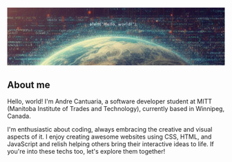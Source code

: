 ![](./assets/img-header-hello-world.png)

## About me

Hello, world! I'm Andre Cantuaria, a software developer student at MITT (Manitoba Institute of 
Trades and Technology), currently based in Winnipeg, Canada.

I'm enthusiastic about coding, always embracing the creative and visual aspects of it. 
I enjoy creating awesome websites using CSS, HTML, and JavaScript and relish helping others
bring their interactive ideas to life. If you're into these techs too, let's explore them together!

<!--
**andrecantuaria/andrecantuaria** is a ✨ _special_ ✨ repository because its `README.md` (this file) appears on your GitHub profile.

Here are some ideas to get you started:

- 🔭 I’m currently working on ...
- 🌱 I’m currently learning ...
- 👯 I’m looking to collaborate on ...
- 🤔 I’m looking for help with ...
- 💬 Ask me about ...
- 📫 How to reach me: ...
- 😄 Pronouns: ...
- ⚡ Fun fact: ...
-->
